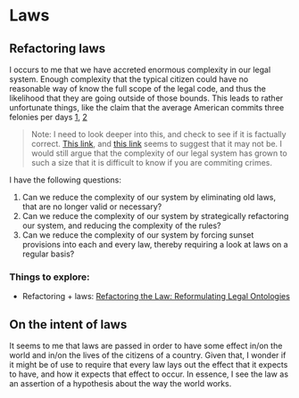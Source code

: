 # Laws

## Refactoring laws

I occurs to me that we have accreted enormous complexity in our legal system. Enough complexity that the typical citizen could have no reasonable way of know the full scope of the legal code, and thus the likelihood that they are going outside of those bounds. This leads to rather unfortunate things, like the claim that the average American commits three felonies per days [1](http://www.wsj.com/articles/SB10001424052748704471504574438900830760842?mg=id-wsj), [2](https://mic.com/articles/86797/8-ways-we-regularly-commit-felonies-without-realizing-it#.JmVQUe7hZ)
> Note: I need to look deeper into this, and check to see if it is factually correct. [This link](https://skeptics.stackexchange.com/questions/22530/does-the-average-american-unwittingly-commit-three-felonies-a-day), and [this link](http://message.snopes.com/showthread.php?t=88313) seems to suggest that it may not be. I would still argue that the complexity of our legal system has grown to such a size that it is difficult to know if you are commiting crimes. 

I have the following questions:

1. Can we reduce the complexity of our system by eliminating old laws, that are no longer valid or necessary?
1. Can we reduce the complexity of our system by strategically refactoring our system, and reducing the complexity of the rules?
1. Can we reduce the complexity of our system by forcing sunset provisions into each and every law, thereby requiring a look at laws on a regular basis?

### Things to explore:

- Refactoring + laws: [Refactoring the Law: Reformulating Legal Ontologies](http://www.garretwilson.com/essays/law/refactoringlaw.html)

## On the intent of laws

It seems to me that laws are passed in order to have some effect in/on the world and in/on the lives of the citizens of a country. Given that, I wonder if it might be of use to require that every law lays out the effect that it expects to have, and how it expects that effect to occur. In essence, I see the law as an assertion of a hypothesis about the way the world works. 

